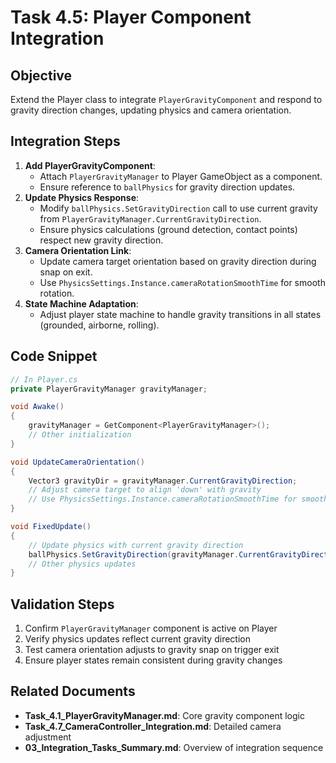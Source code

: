 # Task 4.5: Player Component Integration

## Objective
Extend the Player class to integrate `PlayerGravityComponent` and respond to gravity direction changes, updating physics and camera orientation.

## Integration Steps
1. **Add PlayerGravityComponent**:
   - Attach `PlayerGravityManager` to Player GameObject as a component.
   - Ensure reference to `ballPhysics` for gravity direction updates.
2. **Update Physics Response**:
   - Modify `ballPhysics.SetGravityDirection` call to use current gravity from `PlayerGravityManager.CurrentGravityDirection`.
   - Ensure physics calculations (ground detection, contact points) respect new gravity direction.
3. **Camera Orientation Link**:
   - Update camera target orientation based on gravity direction during snap on exit.
   - Use `PhysicsSettings.Instance.cameraRotationSmoothTime` for smooth rotation.
4. **State Machine Adaptation**:
   - Adjust player state machine to handle gravity transitions in all states (grounded, airborne, rolling).

## Code Snippet
```csharp
// In Player.cs
private PlayerGravityManager gravityManager;

void Awake()
{
    gravityManager = GetComponent<PlayerGravityManager>();
    // Other initialization
}

void UpdateCameraOrientation()
{
    Vector3 gravityDir = gravityManager.CurrentGravityDirection;
    // Adjust camera target to align 'down' with gravity
    // Use PhysicsSettings.Instance.cameraRotationSmoothTime for smoothing
}

void FixedUpdate()
{
    // Update physics with current gravity direction
    ballPhysics.SetGravityDirection(gravityManager.CurrentGravityDirection);
    // Other physics updates
}
```

## Validation Steps
1. Confirm `PlayerGravityManager` component is active on Player
2. Verify physics updates reflect current gravity direction
3. Test camera orientation adjusts to gravity snap on trigger exit
4. Ensure player states remain consistent during gravity changes

## Related Documents
- **Task_4.1_PlayerGravityManager.md**: Core gravity component logic
- **Task_4.7_CameraController_Integration.md**: Detailed camera adjustment
- **03_Integration_Tasks_Summary.md**: Overview of integration sequence
